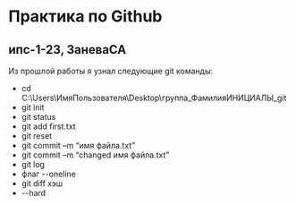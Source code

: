 # Практика по Github
## ипс-1-23, ЗаневаСА
Из прошлой работы я узнал следующие git команды:
* cd C:\Users\ИмяПользователя\Desktop\группа_ФамилияИНИЦИАЛЫ_git
* git init
* git status
* git add first.txt
* git reset
* git commit –m “имя файла.txt”
* git commit –m “changed имя файла.txt”
* git log
* флаг --oneline
* git diff хэш
* --hard
